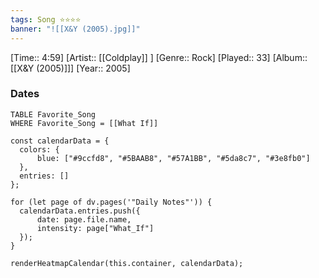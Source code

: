 ```yaml
---
tags: Song ⭐⭐⭐⭐ 
banner: "![[X&Y (2005).jpg]]"
---
```

[Time:: 4:59]
[Artist:: [[Coldplay]] ]
[Genre:: Rock]
[Played:: 33]
[Album:: [[X&Y (2005)]]]
[Year:: 2005]
### Dates
````dataview
TABLE Favorite_Song
WHERE Favorite_Song = [[What If]]
````

  ```dataviewjs
const calendarData = { 
	colors: { 
		blue: ["#9ccfd8", "#5BAAB8", "#57A1BB", "#5da8c7", "#3e8fb0"] 
	}, 
	entries: [] 
}; 

for (let page of dv.pages('"Daily Notes"')) { 
	calendarData.entries.push({ 
		date: page.file.name, 
		intensity: page["What_If"]
	}); 
} 

renderHeatmapCalendar(this.container, calendarData);
```
